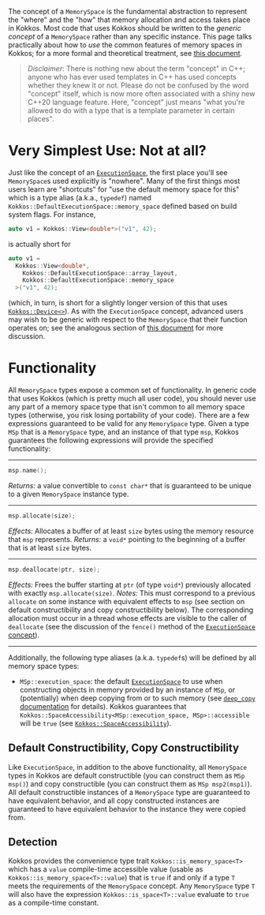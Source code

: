 The concept of a `MemorySpace` is the fundamental abstraction to represent the "where" and the "how" that memory allocation and access takes place in Kokkos.  Most code that uses Kokkos should be written to the *generic concept* of a `MemorySpace` rather than any specific instance.  This page talks practically about how to *use* the common features of memory spaces in Kokkos; for a more formal and theoretical treatment, see [this document](Kokkos-Concepts).

> *Disclaimer*: There is nothing new about the term "concept" in C++; anyone who has ever used templates in C++ has used concepts whether they knew it or not.  Please do not be confused by the word "concept" itself, which is now more often associated with a shiny new C++20 language feature.  Here, "concept" just means "what you're allowed to do with a type that is a template parameter in certain places".

Very Simplest Use: Not at all?
==============================

Just like the concept of an [`ExecutionSpace`](ExecutionSpaceConcept), the first place you'll see `MemorySpace`s used explicitly is "nowhere".  Many of the first things most users learn are "shortcuts" for "use the default memory space for this" which is a type alias (a.k.a., `typedef`) named `Kokkos::DefaultExecutionSpace::memory_space` defined based on build system flags. For instance,

```c++
auto v1 = Kokkos::View<double*>("v1", 42);
```

is actually short for

```c++
auto v1 =
  Kokkos::View<double*,
    Kokkos::DefaultExecutionSpace::array_layout,
    Kokkos::DefaultExecutionSpace::memory_space
  >("v1", 42);
```

(which, in turn, is short for a slightly longer version of this that uses [`Kokkos::Device<>`](Kokkos%3A%3ADevice)).  As with the `ExecutionSpace` concept, advanced users may wish to be generic with respect to the `MemorySpace` that their function operates on; see the analogous section of [this document](ExecutionSpaceConcept) for more discussion.


Functionality
=============

All `MemorySpace` types expose a common set of functionality.  In generic code that uses Kokkos (which is pretty much all user code), you should never use any part of a memory space type that isn't common to all memory space types (otherwise, you risk losing portability of your code).  There are a few expressions guaranteed to be valid for any `MemorySpace` type.  Given a type `MSp` that is a `MemorySpace` type, and an instance of that type `msp`, Kokkos guarantees the following expressions will provide the specified functionality:

---

```c++
msp.name();
```

*Returns:* a value convertible to `const char*` that is guaranteed to be unique to a given `MemorySpace` instance type.

---

```c++
msp.allocate(size);
```

*Effects:* Allocates a buffer of at least `size` bytes using the memory resource that `msp` represents.
*Returns:* a `void*` pointing to the beginning of a buffer that is at least `size` bytes.


---

```c++
msp.deallocate(ptr, size);
```

*Effects:* Frees the buffer starting at `ptr` (of type `void*`) previously allocated with exactly `msp.allocate(size)`.
*Notes:* This must correspond to a previous `allocate` on some instance with equivalent effects to `msp` (see section on default constructibility and copy constructibility below).  The corresponding allocation must occur in a thread whose effects are visible to the caller of `deallocate` (see the discussion of the `fence()` method of the [`ExecutionSpace` concept](ExecutionSpaceConcept)).


---

Additionally, the following type aliases (a.k.a. `typedef`s) will be defined by all memory space types:

* `MSp::execution_space`: the default [`ExecutionSpace`](ExecutionSpaceConcept) to use when constructing objects in memory provided by an instance of `MSp`, or (potentially) when deep copying from or to such memory (see [`deep_copy` documentation](Kokkos%3A%3Adeep_copy) for details).  Kokkos guarantees that `Kokkos::SpaceAccessibility<MSp::execution_space, MSp>::accessible` will be `true` (see [`Kokkos::SpaceAccessibility`](Kokkos%3A%3ASpaceAccessibility)).

Default Constructibility, Copy Constructibility
-----------------------------------------------

Like `ExecutionSpace`, in addition to the above functionality, all `MemorySpace` types in Kokkos are default constructible (you can construct them as `MSp msp()`) and copy constructible (you can construct them as `MSp msp2(msp1)`).  All default constructible instances of a `MemorySpace` type are guaranteed to have equivalent behavior, and all copy constructed instances are guaranteed to have equivalent behavior to the instance they were copied from.

Detection
---------

Kokkos provides the convenience type trait `Kokkos::is_memory_space<T>` which has a `value` compile-time accessible value (usable as `Kokkos::is_memory_space<T>::value`) that is `true` if and only if a type `T` meets the requirements of the `MemorySpace` concept.  Any `MemorySpace` type `T` will also have the expression `Kokkos::is_space<T>::value` evaluate to `true` as a compile-time constant.
